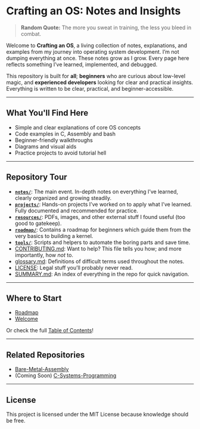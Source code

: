 # Crafting an OS: Notes and Insights

> **Random Quote:** The more you sweat in training, the less you bleed in combat.

Welcome to **Crafting an OS**, a living collection of notes, explanations, and examples from my journey into operating system development. I’m not dumping everything at once. These notes grow as I grow. Every page here reflects something I’ve learned, implemented, and debugged.

This repository is built for **all**; **beginners** who are curious about low-level magic, and **experienced developers** looking for clear and practical insights. Everything is written to be clear, practical, and beginner-accessible.

---

## What You'll Find Here

- Simple and clear explanations of core OS concepts
- Code examples in C, Assembly and bash
- Beginner-friendly walkthroughs
- Diagrams and visual aids
- Practice projects to avoid tutorial hell

---

## Repository Tour

- [**`notes/`**](./notes): The main event. In-depth notes on everything I’ve learned, clearly organized and growing steadily.
- [**`projects/`**](./projects): Hands-on projects I’ve worked on to apply what I’ve learned. Fully documented and recommended for practice.
- [**`resources/`**](./resources): PDFs, images, and other external stuff I found useful (too good to gatekeep).
- [**`roadmap/`**](./roadmap): Contains a roadmap for beginners which guide them from the very basics to building a kernel.
- [**`tools/`**](./tools): Scripts and helpers to automate the boring parts and save time.
- [CONTRIBUTING.md](./CONTRIBUTING.md): Want to help? This file tells you how; and more importantly, how *not* to.
- [glossary.md](./glossary.md): Definitions of difficult terms used throughout the notes.
- [LICENSE](./LICENSE): Legal stuff you’ll probably never read.
- [SUMMARY.md](./SUMMARY.md): An index of everything in the repo for quick navigation.

---

## Where to Start

- [Roadmap](roadmap/README.md)
- [Welcome](notes/README.md)

Or check the full [Table of Contents](SUMMARY.md)!

---

## Related Repositories

+ [Bare-Metal-Assembly](https://github.com/brogrammer232/Bare-Metal-Assembly)
+ (Coming Soon) [C-Systems-Programming](#)

---

## License

This project is licensed under the MIT License because knowledge should be free.
